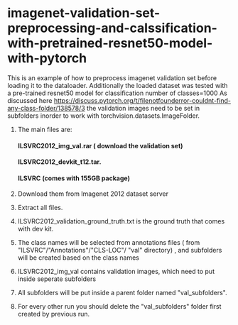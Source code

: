 # imagenet-validation-set-preprocessing-and-calssification-with-pretrained-resnet50-model-with-pytorch
This is an example of how to preprocess imagenet validation set before loading it to the dataloader.
Additionally the loaded dataset was tested with a pre-trained resnet50 model for classification
number of classes=1000
As discussed here https://discuss.pytorch.org/t/filenotfounderror-couldnt-find-any-class-folder/138578/3 
the validation images need to be set in subfolders inorder to work with torchvision.datasets.ImageFolder.
1. The main files are: 
    #### ILSVRC2012_img_val.rar ( download the validation set) 
    #### ILSVRC2012_devkit_t12.tar.
    #### ILSVRC (comes with 155GB package)
    
2. Download them from Imagenet 2012 dataset server
3. Extract all files.
4. ILSVRC2012_validation_ground_truth.txt  is the ground truth that comes with dev kit. 
5. The class names will be selected from annotations files (
    from  "ILSVRC"/"Annotations"/"CLS-LOC"/ "val" directory) ,
   and subfolders will be created based on the class names
6. ILSVRC2012_img_val  contains validation images, which need to put inside seperate  subfolders 
7. All subfolders will be put inside a parent folder named "val_subfolders".
8. For every other run you should delete the "val_subfolders" folder first created by previous run.

